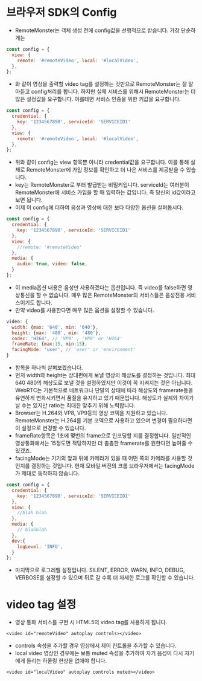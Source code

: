 # 브라우저 SDK의 Config
- RemoteMonster는 객체 생성 전에 config값을 선행적으로 받습니다. 가장 단순하게는
```javascript
const config = {
  view: {
    remote: '#remoteVideo', local: '#localVideo',
  },
};
```
- 와 같이 영상을 출력할 video tag를 설정하는 것만으로 RemoteMonster는 잘 알아듣고 config처리를 합니다. 하지만 실제 서비스를 위해서 RemoteMonster는 더 많은 설정값을 요구합니다. 이를테면 서비스 인증을 위한 키값을 요구합니다.
```javascript
const config = {
  credential: {
    key: '1234567890', serviceId: 'SERVICEID1'
  },
  view: {
    remote: '#remoteVideo', local: '#localVideo',
  },
};
```
- 위와 같이 config는 view 항목뿐 아니라 credential값을 요구합니다. 이를 통해 실제로 RemoteMonster에 가입 정보를 확인하고 더 나은 서비스를 제공받을 수 있습니다.
- key는 RemoteMonster로 부터 발급받는 비밀키입니다. serviceId는 여러분이 RemoteMonster에 서비스 가입을 할 때 입력하는 값입니다. 즉 당신의 id값이라고 보면 됩니다.
- 이제 이 config에 더하여 음성과 영상에 대한 보다 다양한 옵션을 살펴봅시다.
```javascript
const config = {
  credential: {
    key: '1234567890', serviceId: 'SERVICEID1'
  },
  view: {
    //remote: '#remoteVideo'
  },
  media: {
    audio: true, video: false,
  }
};
```
- 이 media옵션 내용은 음성만 사용하겠다는 옵션입니다. 즉 video를 false하면 영상통신을 할 수 없습니다. 매우 많은 RemoteMonster의 서비스들은 음성전용 서비스이기도 합니다.
- 만약 video를 사용한다면 매우 많은 옵션을 설정할 수 있습니다.
```javascript
video: {
  width: {max: '640', min: '640'},
  height: {max: '480', min: '480'},
  codec: 'H264', // 'VP9' , 'VP8' or 'H264'
  frameRate: {max:15, min:15},
  facingMode: 'user', // 'user' or 'environment'
}
```
- 항목을 하나씩 살펴보겠습니다.
- 먼저 width와 height는 상대편에게 보낼 영상의 해상도를 결정하는 것입니다. 최대 640 480의 해상도로 보낼 것을 설정하였지만 이것이 꼭 지켜지는 것은 아닙니다. WebRTC는 기본적으로 네트워크나 단말의 상태에 따라 해상도와 framerate등을 유연하게 변화시키면서 품질을 유지하고 있기 때문입니다. 해상도가 실제와 차이가 날 수는 있지만 ratio는 최대한 맞추기 위해 노력합니다.
- Browser는 H.264와 VP8, VP9등의 영상 코덱을 지원하고 있습니다. RemoteMonster는 H.264를 기본 코덱으로 사용하고 있으며 변경이 필요하다면 이 설정으로 변경할 수 있습니다.
- frameRate항목은 1초에 몇번의 frame으로 인코딩할 지를 결정합니다. 일반적인 영상통화에서는 15정도면 적당하지만 더 촘촘한 framerate를 원한다면 높여줄 수 있겠죠.
- facingMode는 기기의 앞과 뒤에 카메라가 있을 때 어떤 쪽의 카메라를 사용할 것인지를 결정하는 것입니다. 현재 모바일 버전의 크롬 브라우저에서는 facingMode가 제대로 동작하지 않습니다.

```javascript
const config = {
  credential: {
    key: '1234567890', serviceId: 'SERVICEID1'
  },
  view: {
    //blah blah
  },
  media: {
    // blahblah
  },
  dev:{
    logLevel: 'INFO',
  }
};
```
- 마지막으로 로그레벨 설정입니다. SILENT, ERROR, WARN, INFO, DEBUG, VERBOSE를 설정할 수 있으며 뒤로 갈 수록 더 자세한 로그를 확인할 수 있습니다.

# video tag 설정
- 영상 통화 서비스를 구현 시 HTML5의 video tag를 사용하게 됩니다.
```HTML5
<video id="remoteVideo" autoplay controls></video>
```
- controls 속성을 추가할 경우 영상에서 제어 컨트롤을 추가할 수 있습니다.
- local video 영상인 경우에는 보통 muted 속성을 추가하여 자기 음성이 다시 자기에게 들리는 하울링 현상을 없애야 합니다.
```HTML5
<video id="localVideo" autoplay controls muted></video>
```
